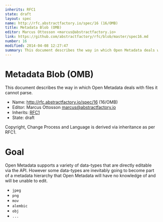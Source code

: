 ```yaml
---
inherits: RFC1
state: draft
layout: spec
name: http://rfc.abstractfactory.io/spec/16 (16/OMB)
title: Metadata Blob (OMB)
editor: Marcus Ottosson <marcus@abstractfactory.io>
link: https://github.com/abstractfactory/rfc/blob/master/spec16.md
number: 16
modified: 2014-04-08 12:27:47
summary: This document describes the way in which Open Metadata deals with files it cannot parse.
---
```


# Metadata Blob (OMB)

This document describes the way in which Open Metadata deals with files it cannot parse.

* Name: http://rfc.abstractfactory.io/spec/16 (16/OMB)
* Editor: Marcus Ottosson <marcus@abstractfactory.io>
* Inherits: [RFC1](http://rfc.abstractfactory.io/spec/1)
* State: draft

Copyright, Change Process and Language is derived via inheritance as per RFC1.

# Goal

Open Metadata supports a variety of data-types that are directly editable via the API. However some data-types are inevitably going to become part of a metadata hierarchy that Open Metadata will have no knowledge of and will be unable to edit.

* `jpeg`
* `png`
* `mov`
* `alembic`
* `obj`
* `...`